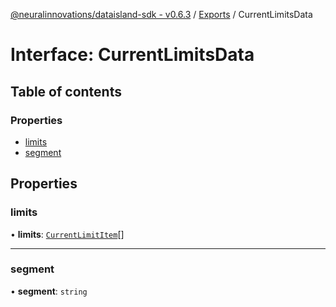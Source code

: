 [@neuralinnovations/dataisland-sdk - v0.6.3](../../README.md) / [Exports](../modules.md) / CurrentLimitsData

# Interface: CurrentLimitsData

## Table of contents

### Properties

- [limits](CurrentLimitsData.md#limits)
- [segment](CurrentLimitsData.md#segment)

## Properties

### limits

• **limits**: [`CurrentLimitItem`](CurrentLimitItem.md)[]

___

### segment

• **segment**: `string`
